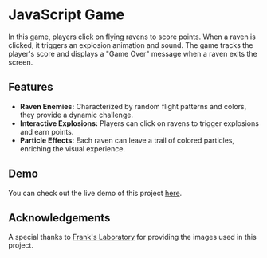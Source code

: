 # JavaScript Game

In this game, players click on flying ravens to score points. When a raven is clicked, it triggers an explosion animation and sound. The game tracks the player's score and displays a "Game Over" message when a raven exits the screen.

## Features

-   **Raven Enemies:** Characterized by random flight patterns and colors, they provide a dynamic challenge.
-   **Interactive Explosions:** Players can click on ravens to trigger explosions and earn points.
-   **Particle Effects:** Each raven can leave a trail of colored particles, enriching the visual experience.

## Demo

You can check out the live demo of this project [here](https://cengizcinar01.github.io/javascript-game/).

## Acknowledgements

A special thanks to [Frank's Laboratory](https://www.youtube.com/Frankslaboratory) for providing the images used in this project.
